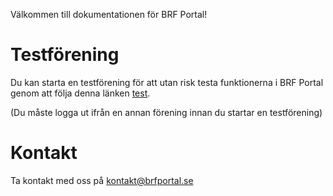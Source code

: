 
Välkommen till dokumentationen för BRF Portal!

# Testförening

Du kan starta en testförening för att utan risk testa funktionerna i BRF Portal genom att följa denna länken [test](https://app.brfportal.se/#/login?test=true).

(Du måste logga ut ifrån en annan förening innan du startar en testförening)

# Kontakt

Ta kontakt med oss på [kontakt@brfportal.se](kontakt@brfportal.se)